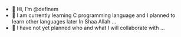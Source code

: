 - 👋 Hi, I’m @definem
- 🌱 I am currently learning C programming language and I planned to learn other languages later In Shaa Allah ...
- 💞️ I have not yet planned who and what I will collaborate with ...
